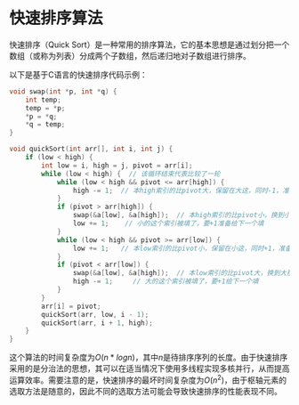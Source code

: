 # 快速排序算法

快速排序（Quick Sort）是一种常用的排序算法，它的基本思想是通过划分把一个数组（或称为列表）分成两个子数组，然后递归地对子数组进行排序。

以下是基于C语言的快速排序代码示例：

```c
void swap(int *p, int *q) {
    int temp;
    temp = *p;
    *p = *q;
    *q = temp;
}

void quickSort(int arr[], int i, int j) {
    if (low < high) {
        int low = i, high = j, pivot = arr[i];
        while (low < high) {  // 该循环结束代表比较了一轮
            while (low < high && pivot <= arr[high]) {
                high -= 1;  // 本high索引的比pivot大，保留在大这，同时-1，准备下一个high
            }
            if (pivot > arr[high]) {
                swap(&a[low], &a[high]);  // 本high索引的比pivot小，换到小那边
                low += 1;    // 小的这个索引被填了，要+1准备给下一个填
            }
            while (low < high && pivot >= arr[low]) {
                low += 1;   // 本low索引的比pivot小，保留在小这，同时+1，准备下一个low
            }
            if (pivot < arr[low]) {
                swap(&a[low], &a[high]);  // 本low索引的比pivot大，换到大那边
                high -= 1;     // 大的这个索引被填了，要+1给下一个填
            }
        }
        arr[i] = pivot;
        quickSort(arr, low, i - 1);
        quickSort(arr, i + 1, high);
    }
}
```

这个算法的时间复杂度为$O(n*logn)$，其中$n$是待排序序列的长度。由于快速排序采用的是分治法的思想，其可以在适当情况下使用多线程实现多核并行，从而提高运算效率。需要注意的是，快速排序的最坏时间复杂度为$O(n^2)$，由于枢轴元素的选取方法是随意的，因此不同的选取方法可能会导致快速排序的性能表现不同。

